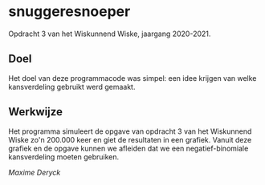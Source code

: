 # snuggeresnoeper
Opdracht 3 van het Wiskunnend Wiske, jaargang 2020-2021. 

## Doel
Het doel van deze programmacode was simpel: een idee krijgen van welke kansverdeling gebruikt werd gemaakt.

## Werkwijze
Het programma simuleert de opgave van opdracht 3 van het Wiskunnend Wiske zo'n 200.000 keer en giet de resultaten in een grafiek. Vanuit deze grafiek en de opgave kunnen we afleiden dat we een negatief-binomiale kansverdeling moeten gebruiken.

*Maxime Deryck*
